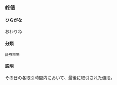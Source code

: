 <div style="display:none;">

## [あ行](securities-terms?id=あ行)

</div>

### 終値

#### ひらがな

おわりね

#### 分類

`証券市場`

#### 説明

その日の各取引時間内において、最後に取引された値段。

<div style="display:none;">

## [か行](securities-terms?id=か行)
## [さ行](securities-terms?id=さ行)
## [た行](securities-terms?id=た行)
## [な行](securities-terms?id=な行)
## [は行](securities-terms?id=は行)
## [ま行](securities-terms?id=ま行)
## [や行](securities-terms?id=や行)
## [ら行](securities-terms?id=ら行)
## [わ行](securities-terms?id=わ行)
## [英数字・記号](securities-terms?id=英数字・記号)

</div>

